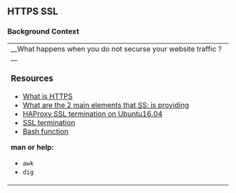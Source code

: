 ## HTTPS SSL
### Background Context
<table>
 <tr>
  <td>
__What happens when you do not securse your website traffic ?__

### Resources
- [What is HTTPS]('https://www.instantssl.com/http-vs-https')
- [What are the 2 main elements that SS: is providing]('https://www.sslshopper.com/why-ssl-the-purpose-of-using-ssl-certificates.html')
- [HAProxy SSL termination on Ubuntu16.04]('https://devops.ionos.com/tutorials/install-and-configure-haproxy-load-balancer-on-ubuntu-1604/')
- [SSL termination]('https://en.wikipedia.org/wiki/TLS_termination_proxy')
- [Bash function]('https://tldp.org/LDP/abs/html/complexfunct.html')

__man or help:__
- `awk`
- `dig`
  </td>
 </tr>
</table>
